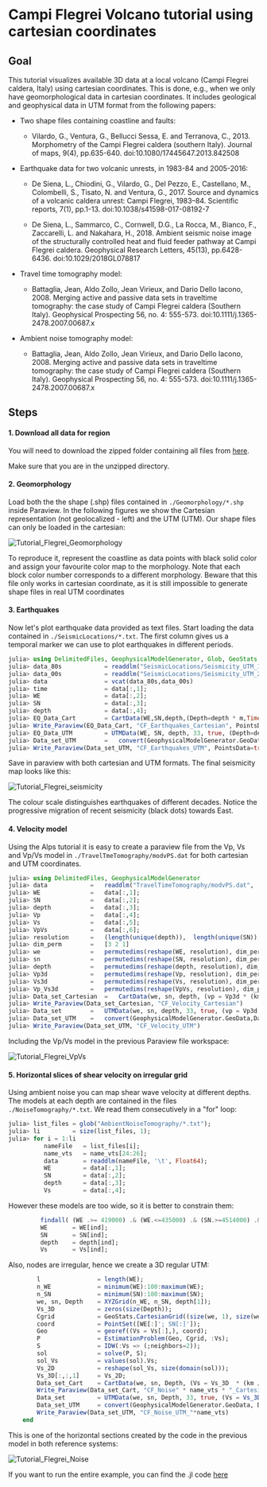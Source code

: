 # Campi Flegrei Volcano tutorial using cartesian coordinates

## Goal

This tutorial visualizes available 3D data at a local volcano (Campi Flegrei caldera, Italy) using cartesian coordinates. This is done, e.g., when we only have geomorphological data in cartesian coordinates. It includes geological and geophysical data in UTM format from the following papers:

- Two shape files containing coastline and faults:
    - Vilardo, G., Ventura, G., Bellucci Sessa, E. and Terranova, C., 2013. Morphometry of the Campi Flegrei caldera (southern Italy). Journal of maps, 9(4), pp.635-640. doi:10.1080/17445647.2013.842508

- Earthquake data for two volcanic unrests, in 1983-84 and 2005-2016:
    - De Siena, L., Chiodini, G., Vilardo, G., Del Pezzo, E., Castellano, M., Colombelli, S., Tisato, N. and Ventura, G., 2017. Source and dynamics of a volcanic caldera unrest: Campi Flegrei, 1983–84. Scientific reports, 7(1), pp.1-13. doi:10.1038/s41598-017-08192-7

    - De Siena, L., Sammarco, C., Cornwell, D.G., La Rocca, M., Bianco, F., Zaccarelli, L. and Nakahara, H., 2018. Ambient seismic noise image of the structurally controlled heat and fluid feeder pathway at Campi Flegrei caldera. Geophysical Research Letters, 45(13), pp.6428-6436. doi:10.1029/2018GL078817

- Travel time tomography model:
    - Battaglia, Jean, Aldo Zollo, Jean Virieux, and Dario Dello Iacono, 2008. Merging active and passive data sets in traveltime tomography: the case study of Campi Flegrei caldera (Southern Italy). Geophysical Prospecting 56, no. 4: 555-573.  doi:10.1111/j.1365-2478.2007.00687.x

- Ambient noise tomography model:
    - Battaglia, Jean, Aldo Zollo, Jean Virieux, and Dario Dello Iacono, 2008. Merging active and passive data sets in traveltime tomography: the case study of Campi Flegrei caldera (Southern Italy). Geophysical Prospecting 56, no. 4: 555-573.  doi:10.1111/j.1365-2478.2007.00687.x


## Steps

#### 1. Download all data for region

You will need to download the zipped folder containing all files from [here](https://seafile.rlp.net/f/ff2c8424274c4d56b1f7/).

Make sure that you are in the unzipped directory.

#### 2. Geomorphology

Load both the the shape (.shp) files contained in `./Geomorphology/*.shp` inside Paraview. In the following figures we show the Cartesian representation (not geolocalized - left) and the UTM (UTM). Our shape files can only be loaded in the cartesian:

![Tutorial_Flegrei_Geomorphology](../assets/img/Flegrei_Geomorphology.png)

To reproduce it, represent the coastline as data points with black solid color and assign your favourite color map to the morphology. Note that each block color number corresponds to a different morphology. Beware that this file only works in cartesian coordinate, as it is still impossible to generate shape files in real UTM coordinates

#### 3. Earthquakes

Now let's plot earthquake data provided as text files. Start loading the data contained in `./SeismicLocations/*.txt`.
The first column gives us a temporal marker we can use to plot earthquakes in different periods.

```julia
julia> using DelimitedFiles, GeophysicalModelGenerator, Glob, GeoStats
julia> data_80s            = readdlm("SeismicLocations/Seismicity_UTM_1983_1984.txt", '\t', skipstart=0, header=false);
julia> data_00s            = readdlm("SeismicLocations/Seismicity_UTM_2005_2016.txt", ' ', skipstart=0, header=false);
julia> data                = vcat(data_80s,data_00s)        
julia> time                = data[:,1];
julia> WE                  = data[:,2];
julia> SN                  = data[:,3];
julia> depth               = data[:,4];
julia> EQ_Data_Cart        = CartData(WE,SN,depth,(Depth=depth * m,Time=time * yr,));
julia> Write_Paraview(EQ_Data_Cart, "CF_Earthquakes_Cartesian", PointsData=true)
julia> EQ_Data_UTM         = UTMData(WE, SN, depth, 33, true, (Depth=depth * m,Time=time * yr,));
julia> Data_set_UTM        =   convert(GeophysicalModelGenerator.GeoData,EQ_Data_UTM)
julia> Write_Paraview(Data_set_UTM, "CF_Earthquakes_UTM", PointsData=true)
```
Save in paraview with both cartesian and UTM formats. The final seismicity map looks like this:

![Tutorial_Flegrei_seismicity](../assets/img/Flegrei_Seismicity.png)

The colour scale distinguishes earthquakes of different decades. Notice the progressive migration of recent seismicity (black dots) towards East.

#### 4. Velocity model

Using the Alps tutorial it is easy to create a paraview file from the Vp, Vs and Vp/Vs model in `./TravelTmeTomography/modvPS.dat` for both cartesian and UTM coordinates.

```julia
julia> using DelimitedFiles, GeophysicalModelGenerator
julia> data            =   readdlm("TravelTimeTomography/modvPS.dat", '\t', Float64, skipstart=0, header=false);
julia> WE              =   data[:,1];
julia> SN              =   data[:,2];
julia> depth           =   data[:,3];
julia> Vp              =   data[:,4];
julia> Vs              =   data[:,5];
julia> VpVs            =   data[:,6];
julia> resolution      =   (length(unique(depth)),  length(unique(SN)), length(unique(WE)))
julia> dim_perm        =   [3 2 1]
julia> we              =   permutedims(reshape(WE, resolution), dim_perm);
julia> sn              =   permutedims(reshape(SN, resolution), dim_perm);
julia> depth           =   permutedims(reshape(depth, resolution), dim_perm);
julia> Vp3d            =   permutedims(reshape(Vp, resolution), dim_perm);
julia> Vs3d            =   permutedims(reshape(Vs, resolution), dim_perm);
julia> Vp_Vs3d         =   permutedims(reshape(VpVs, resolution), dim_perm);
julia> Data_set_Cartesian  =   CartData(we, sn, depth, (vp = Vp3d * (km / s), vs = Vs3d * (km / s), vpvs = Vp_Vs3d,))
julia> Write_Paraview(Data_set_Cartesian, "CF_Velocity_Cartesian")
julia> Data_set        =   UTMData(we, sn, depth, 33, true, (vp = Vp3d * (km / s), vs = Vs3d * (km / s), vpvs = Vp_Vs3d,))
julia> Data_set_UTM    =   convert(GeophysicalModelGenerator.GeoData,Data_set)
julia> Write_Paraview(Data_set_UTM, "CF_Velocity_UTM")
```
Including the Vp/Vs model in the previous Paraview file workspace:

![Tutorial_Flegrei_VpVs](../assets/img/Flegrei_VpVs.png)

#### 5. Horizontal slices of shear velocity on irregular grid

Using ambient noise you can map shear wave velocity at different depths. The models at each depth are contained in the files `./NoiseTomography/*.txt`. We read them consecutively in a "for" loop:

```julia
julia> list_files = glob("AmbientNoiseTomography/*.txt");
julia> li         = size(list_files, 1);
julia> for i = 1:li
          nameFile   = list_files[i];
          name_vts   = name_vts[24:26];
          data       = readdlm(nameFile, '\t', Float64);
          WE         = data[:,1];
          SN         = data[:,2];
          depth      = data[:,3];
          Vs         = data[:,4];
```
However these models are too wide, so it is better to constrain them:

```julia
         findall( (WE .>= 419000) .& (WE.<=435000) .& (SN.>=4514000) .& (SN.<=4528000) );
         WE       = WE[ind];
         SN       = SN[ind];
         depth    = depth[ind];
         Vs       = Vs[ind];
```
Also, nodes are irregular, hence we create a 3D regular UTM:

```julia
        l                = length(WE);
        n_WE             = minimum(WE):100:maximum(WE);
        n_SN             = minimum(SN):100:maximum(SN);
        we, sn, Depth    = XYZGrid(n_WE, n_SN, depth[1]);
        Vs_3D            = zeros(size(Depth));
        Cgrid            = GeoStats.CartesianGrid((size(we, 1), size(we, 2)), (minimum(we), minimum(sn)), (we[2,2,1] - we[1,1,1], sn[2,2,1] - sn[1,1,1]))
        coord            = PointSet([WE[:]'; SN[:]']);
        Geo              = georef((Vs = Vs[:],), coord);
        P                = EstimationProblem(Geo, Cgrid, :Vs);
        S                = IDW(:Vs => (;neighbors=2));
        sol              = solve(P, S);
        sol_Vs           = values(sol).Vs;
        Vs_2D            = reshape(sol_Vs, size(domain(sol)));
        Vs_3D[:,:,1]     = Vs_2D;
        Data_set_Cart    = CartData(we, sn, Depth, (Vs = Vs_3D  * (km / s),))
        Write_Paraview(Data_set_Cart, "CF_Noise" * name_vts * "_Cartesian")
        Data_set         = UTMData(we, sn, Depth, 33, true, (Vs = Vs_3D*(km / s),));
        Data_set_UTM     = convert(GeophysicalModelGenerator.GeoData, Data_set);
        Write_Paraview(Data_set_UTM, "CF_Noise_UTM_"*name_vts)
    end
```
This is one of the horizontal sections created by the code in the previous model in both reference systems:

![Tutorial_Flegrei_Noise](../assets/img/Flegrei_Noise.png)

If you want to run the entire example, you can find the .jl code [here](https://github.com/JuliaGeodynamics/GeophysicalModelGenerator.jl/blob/main/tutorial/Tutorial_Flegrei.jl)